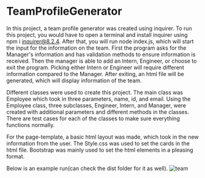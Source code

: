 # TeamProfileGenerator

In this project, a team profile generator was created using inquirer. To run this project, you would have to open a terminal and install inquirer using npm i inquirer@8.2.4. After that, you will run node index.js, which will start the input for the information on the team. First the program asks for the Manager's information and has validation methods to ensure information is received. Then the manager is able to add an Intern, Engineer, or choose to exit the program. Picking either Intern or Engineer will require different information compared to the Manager. After exiting, an html file will be generated, which will display information of the team.

Different classes were used to create this project. The main class was Employee which took in three parameters, name, id, and email. Using the Employee class, three subclasses, Engineer, Intern, and Manager, were created with additional parameters and different methods in the classes. There are test cases for each of the classes to make sure everything functions normally.

For the page-template, a basic html layout was made, which took in the new information from the user. The Style.css was used to set the cards in the html file. Bootstrap was mainly used to set the html elements in a pleasing format.

Below is an example run(can check the dist folder for it as well).
![team](https://user-images.githubusercontent.com/48977323/197682364-d8dd6529-4dbf-4e2e-9b0b-e26d62fc9d0d.png)
